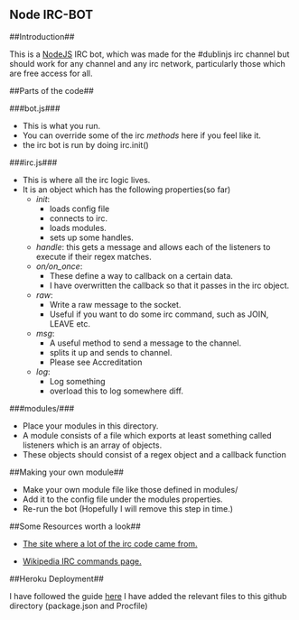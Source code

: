 Node IRC-BOT
------------

##Introduction##

This is a [NodeJS](http://nodejs.org/) IRC bot, which was made for the #dublinjs irc channel but should work for any channel and any irc network, particularly those which are free access for all.

##Parts of the code##

###bot.js###
* This is what you run.
* You can override some of the irc _methods_ here if you feel like it.
* the irc bot is run by doing irc.init()

###irc.js###
* This is where all the irc logic lives.
* It is an object which has the following properties(so far)
	* *init*: 
		- loads config file
		- connects to irc.
		- loads modules.
		- sets up some handles.
	* *handle*: this gets a message and allows each of the listeners to execute if their regex matches.
	* *on/on_once*:
		- These define a way to callback on a certain data.
		- I have overwritten the callback so that it passes in the irc object.
	* *raw*:
		- Write a raw message to the socket.
		- Useful if you want to do some irc command, such as JOIN, LEAVE etc.
	* *msg*:
		- A useful method to send a message to the channel.
		- splits it up and sends to channel.
		- Please see Accreditation
	* *log*:
		- Log something
		- overload this to log somewhere diff.

###modules/###
* Place your modules in this directory.
* A module consists of a file which exports at least something called listeners which is an array of objects.
* These objects should consist of a regex object and a callback function

##Making your own module##
* Make your own module file like those defined in modules/
* Add it to the config file under the modules properties.
* Re-run the bot (Hopefully I will remove this step in time.)

##Some Resources worth a look##

- [The site where a lot of the irc code came from.](http://webdevrefinery.com/forums/topic/8762-writing-a-very-simple-irc-bot-in-nodejs/)

- [Wikipedia IRC commands page.](http://en.wikipedia.org/wiki/List_of_Internet_Relay_Chat_commands)

##Heroku Deployment##

I have followed the guide [here](http://devcenter.heroku.com/articles/node-js)
I have added the relevant files to this github directory (package.json and Procfile)
